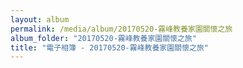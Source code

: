 ```yaml
---
layout: album
permalink: /media/album/20170520-霧峰教養家園關懷之旅
album_folder: "20170520-霧峰教養家園關懷之旅"
title: "電子相簿 - 20170520-霧峰教養家園關懷之旅"
---
```

